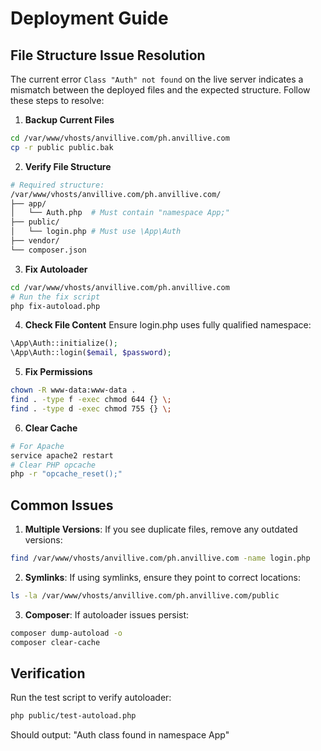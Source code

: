 # Deployment Guide

## File Structure Issue Resolution

The current error `Class "Auth" not found` on the live server indicates a mismatch between the deployed files and the expected structure. Follow these steps to resolve:

1. **Backup Current Files**
```bash
cd /var/www/vhosts/anvillive.com/ph.anvillive.com
cp -r public public.bak
```

2. **Verify File Structure**
```bash
# Required structure:
/var/www/vhosts/anvillive.com/ph.anvillive.com/
├── app/
│   └── Auth.php  # Must contain "namespace App;"
├── public/
│   └── login.php # Must use \App\Auth
├── vendor/
└── composer.json
```

3. **Fix Autoloader**
```bash
cd /var/www/vhosts/anvillive.com/ph.anvillive.com
# Run the fix script
php fix-autoload.php
```

4. **Check File Content**
Ensure login.php uses fully qualified namespace:
```php
\App\Auth::initialize();
\App\Auth::login($email, $password);
```

5. **Fix Permissions**
```bash
chown -R www-data:www-data .
find . -type f -exec chmod 644 {} \;
find . -type d -exec chmod 755 {} \;
```

6. **Clear Cache**
```bash
# For Apache
service apache2 restart
# Clear PHP opcache
php -r "opcache_reset();"
```

## Common Issues

1. **Multiple Versions**: If you see duplicate files, remove any outdated versions:
```bash
find /var/www/vhosts/anvillive.com/ph.anvillive.com -name login.php
```

2. **Symlinks**: If using symlinks, ensure they point to correct locations:
```bash
ls -la /var/www/vhosts/anvillive.com/ph.anvillive.com/public
```

3. **Composer**: If autoloader issues persist:
```bash
composer dump-autoload -o
composer clear-cache
```

## Verification

Run the test script to verify autoloader:
```bash
php public/test-autoload.php
```

Should output: "Auth class found in namespace App"